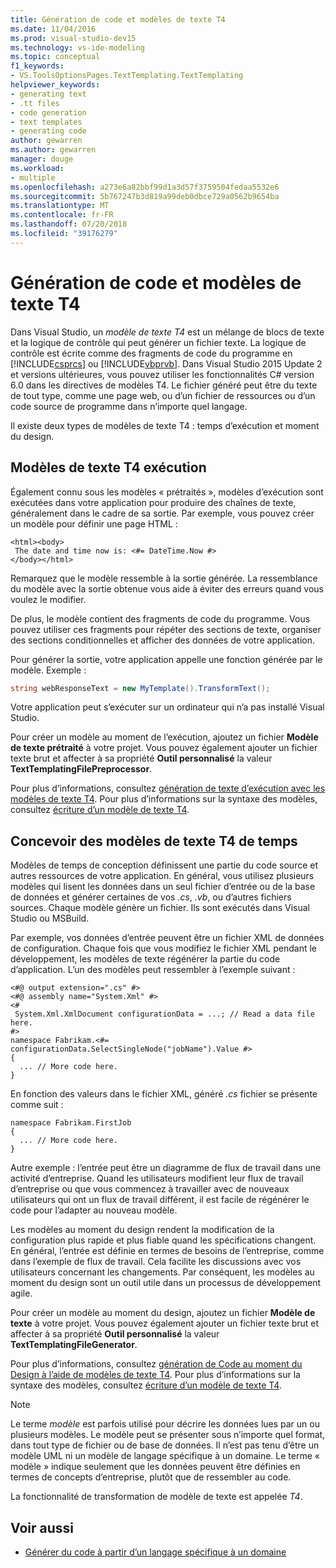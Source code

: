 ```yaml
---
title: Génération de code et modèles de texte T4
ms.date: 11/04/2016
ms.prod: visual-studio-dev15
ms.technology: vs-ide-modeling
ms.topic: conceptual
f1_keywords:
- VS.ToolsOptionsPages.TextTemplating.TextTemplating
helpviewer_keywords:
- generating text
- .tt files
- code generation
- text templates
- generating code
author: gewarren
ms.author: gewarren
manager: douge
ms.workload:
- multiple
ms.openlocfilehash: a273e6a82bbf99d1a3d57f3759504fedaa5532e6
ms.sourcegitcommit: 5b767247b3d819a99deb0dbce729a0562b9654ba
ms.translationtype: MT
ms.contentlocale: fr-FR
ms.lasthandoff: 07/20/2018
ms.locfileid: "39176279"
---
```

# <a name="code-generation-and-t4-text-templates"></a>Génération de code et modèles de texte T4

Dans Visual Studio, un *modèle de texte T4* est un mélange de blocs de texte et la logique de contrôle qui peut générer un fichier texte. La logique de contrôle est écrite comme des fragments de code du programme en [!INCLUDE[csprcs](../data-tools/includes/csprcs_md.md)] ou [!INCLUDE[vbprvb](../code-quality/includes/vbprvb_md.md)]. Dans Visual Studio 2015 Update 2 et versions ultérieures, vous pouvez utiliser les fonctionnalités C# version 6.0 dans les directives de modèles T4. Le fichier généré peut être du texte de tout type, comme une page web, ou d’un fichier de ressources ou d’un code source de programme dans n’importe quel langage.

Il existe deux types de modèles de texte T4 : temps d’exécution et moment du design.

## <a name="run-time-t4-text-templates"></a>Modèles de texte T4 exécution

Également connu sous les modèles « prétraités », modèles d’exécution sont exécutées dans votre application pour produire des chaînes de texte, généralement dans le cadre de sa sortie. Par exemple, vous pouvez créer un modèle pour définir une page HTML :

```
<html><body>
 The date and time now is: <#= DateTime.Now #>
</body></html>
```

Remarquez que le modèle ressemble à la sortie générée. La ressemblance du modèle avec la sortie obtenue vous aide à éviter des erreurs quand vous voulez le modifier.

De plus, le modèle contient des fragments de code du programme. Vous pouvez utiliser ces fragments pour répéter des sections de texte, organiser des sections conditionnelles et afficher des données de votre application.

Pour générer la sortie, votre application appelle une fonction générée par le modèle. Exemple :

```csharp
string webResponseText = new MyTemplate().TransformText();
```

Votre application peut s’exécuter sur un ordinateur qui n’a pas installé Visual Studio.

Pour créer un modèle au moment de l’exécution, ajoutez un fichier **Modèle de texte prétraité** à votre projet. Vous pouvez également ajouter un fichier texte brut et affecter à sa propriété **Outil personnalisé** la valeur **TextTemplatingFilePreprocessor**.

Pour plus d’informations, consultez [génération de texte d’exécution avec les modèles de texte T4](../modeling/run-time-text-generation-with-t4-text-templates.md). Pour plus d’informations sur la syntaxe des modèles, consultez [écriture d’un modèle de texte T4](../modeling/writing-a-t4-text-template.md).

## <a name="design-time-t4-text-templates"></a>Concevoir des modèles de texte T4 de temps

Modèles de temps de conception définissent une partie du code source et autres ressources de votre application. En général, vous utilisez plusieurs modèles qui lisent les données dans un seul fichier d’entrée ou de la base de données et générer certaines de vos *.cs*, *.vb*, ou d’autres fichiers sources. Chaque modèle génère un fichier. Ils sont exécutés dans Visual Studio ou MSBuild.

Par exemple, vos données d’entrée peuvent être un fichier XML de données de configuration. Chaque fois que vous modifiez le fichier XML pendant le développement, les modèles de texte régénérer la partie du code d’application. L’un des modèles peut ressembler à l’exemple suivant :

```
<#@ output extension=".cs" #>
<#@ assembly name="System.Xml" #>
<#
 System.Xml.XmlDocument configurationData = ...; // Read a data file here.
#>
namespace Fabrikam.<#= configurationData.SelectSingleNode("jobName").Value #>
{
  ... // More code here.
}
```

En fonction des valeurs dans le fichier XML, généré *.cs* fichier se présente comme suit :

```
namespace Fabrikam.FirstJob
{
  ... // More code here.
}
```

Autre exemple : l’entrée peut être un diagramme de flux de travail dans une activité d’entreprise. Quand les utilisateurs modifient leur flux de travail d’entreprise ou que vous commencez à travailler avec de nouveaux utilisateurs qui ont un flux de travail différent, il est facile de régénérer le code pour l’adapter au nouveau modèle.

Les modèles au moment du design rendent la modification de la configuration plus rapide et plus fiable quand les spécifications changent. En général, l’entrée est définie en termes de besoins de l’entreprise, comme dans l’exemple de flux de travail. Cela facilite les discussions avec vos utilisateurs concernant les changements. Par conséquent, les modèles au moment du design sont un outil utile dans un processus de développement agile.

Pour créer un modèle au moment du design, ajoutez un fichier **Modèle de texte** à votre projet. Vous pouvez également ajouter un fichier texte brut et affecter à sa propriété **Outil personnalisé** la valeur **TextTemplatingFileGenerator**.

Pour plus d’informations, consultez [génération de Code au moment du Design à l’aide de modèles de texte T4](../modeling/design-time-code-generation-by-using-t4-text-templates.md). Pour plus d’informations sur la syntaxe des modèles, consultez [écriture d’un modèle de texte T4](../modeling/writing-a-t4-text-template.md).

> [!NOTE]
> Le terme *modèle* est parfois utilisé pour décrire les données lues par un ou plusieurs modèles. Le modèle peut se présenter sous n’importe quel format, dans tout type de fichier ou de base de données. Il n’est pas tenu d’être un modèle UML ni un modèle de langage spécifique à un domaine. Le terme « modèle » indique seulement que les données peuvent être définies en termes de concepts d’entreprise, plutôt que de ressembler au code.

La fonctionnalité de transformation de modèle de texte est appelée *T4*.

## <a name="see-also"></a>Voir aussi

- [Générer du code à partir d’un langage spécifique à un domaine](../modeling/generating-code-from-a-domain-specific-language.md)
